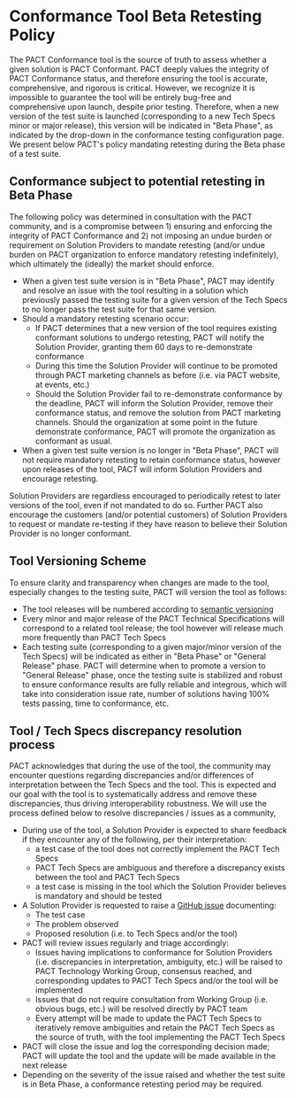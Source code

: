 # Conformance Tool Beta Retesting Policy
The PACT Conformance tool is the source of truth to assess whether a given solution is PACT Conformant. PACT deeply values the integrity of PACT Conformance status, and therefore ensuring the tool is accurate, comprehensive, and rigorous is critical. However, we recognize it is impossible to guarantee the tool will be entirely bug-free and comprehensive upon launch, despite prior testing. Therefore, when a new version of the test suite is launched (corresponding to a new Tech Specs minor or major release), this version will be indicated in "Beta Phase", as indicated by the drop-down in the conformance testing configuration page. We present below PACT's policy mandating retesting during the Beta phase of a test suite.

## Conformance subject to potential retesting in Beta Phase
The following policy was determined in consultation with the PACT community, and is a compromise between 1) ensuring and enforcing the integrity of PACT Conformance and 2) not imposing an undue burden or requirement on Solution Providers to mandate retesting (and/or undue burden on PACT organization to enforce mandatory retesting indefinitely), which ultimately the (ideally) the market should enforce.

* When a given test suite version is in "Beta Phase", PACT may identify and resolve an issue with the tool resulting in a solution which previously passed the testing suite for a given version of the Tech Specs to no longer pass the test suite for that same version.
* Should a mandatory retesting scenario occur:
  * If PACT determines that a new version of the tool requires existing conformant solutions to undergo retesting, PACT will notify the Solution Provider, granting them 60 days to re-demonstrate conformance
  * During this time the Solution Provider will continue to be promoted through PACT marketing channels as before (i.e. via PACT website, at events, etc.)
  * Should the Solution Provider fail to re-demonstrate conformance by the deadline, PACT will inform the Solution Provider, remove their conformance status, and remove the solution from PACT marketing channels. Should the organization at some point in the future demonstrate conformance, PACT will promote the organization as conformant as usual.
* When a given test suite version is no longer in "Beta Phase", PACT will not require mandatory retesting to retain conformance status, however upon releases of the tool, PACT will inform Solution Providers and encourage retesting.

Solution Providers are regardless encouraged to periodically retest to later versions of the tool, even if not mandated to do so. Further PACT also encourage the customers (and/or potential customers) of Solution Providers to request or mandate re-testing if they have reason to believe their Solution Provider is no longer conformant.

## Tool Versioning Scheme
To ensure clarity and transparency when changes are made to the tool, especially changes to the testing suite, PACT will version the tool as follows:

- The tool releases will be numbered according to [semantic versioning](https://semver.org/)
- Every minor and major release of the PACT Technical Specifications will correspond to a related tool release; the tool however will release much more frequently than PACT Tech Specs
- Each testing suite (corresponding to a given major/minor version of the Tech Specs) will be indicated as either in "Beta Phase" or "General Release" phase. PACT will determine when to promote a version to "General Release" phase, once the testing suite is stabilized and robust to ensure conformance results are fully reliable and integrous, which will take into consideration issue rate, number of solutions having 100% tests passing, time to conformance, etc.

## Tool / Tech Specs discrepancy resolution process
PACT acknowledges that during the use of the tool, the community may encounter questions regarding discrepancies and/or differences of interpretation between the Tech Specs and the tool. This is expected and our goal with the tool is to systematically address and remove these discrepancies, thus driving interoperability robustness. We will use the process defined below to resolve discrepancies / issues as a community,

* During use of the tool, a Solution Provider is expected to share feedback if they encounter any of the following, per their interpretation:
  * a test case of the tool does not correctly implement the PACT Tech Specs
  * PACT Tech Specs are ambiguous and therefore a discrepancy exists between the tool and PACT Tech Specs
  * a test case is missing in the tool which the Solution Provider believes is mandatory and should be tested 
* A Solution Provider is requested to raise a [GitHub issue](https://github.com/wbcsd/pact-conformance-test-service/issues) documenting: 
  * The test case
  * The problem observed
  * Proposed resolution (i.e. to Tech Specs and/or the tool)
* PACT will review issues regularly and triage accordingly:
  * Issues having implications to conformance for Solution Providers (i.e. discrepancies in interpretation, ambiguity, etc.) will be raised to PACT Technology Working Group, consensus reached, and corresponding updates to PACT Tech Specs and/or the tool will be implemented
  * Issues that do not require consultation from Working Group (i.e. obvious bugs, etc.) will be resolved directly by PACT team
  * Every attempt will be made to update the PACT Tech Specs to iteratively remove ambiguities and retain the PACT Tech Specs as the source of truth, with the tool implementing the PACT Tech Specs
* PACT will close the issue and log the corresponding decision made; PACT will update the tool and the update will be made available in the next release
* Depending on the severity of the issue raised and whether the test suite is in Beta Phase, a conformance retesting period may be required.


 
